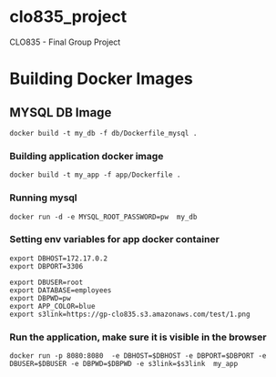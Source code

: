 # clo835_project
CLO835 - Final Group Project


# Building Docker Images 

## MYSQL DB Image

```docker build -t my_db -f db/Dockerfile_mysql . ```



### Building application docker image 
```docker build -t my_app -f app/Dockerfile . ```

### Running mysql
```docker run -d -e MYSQL_ROOT_PASSWORD=pw  my_db```


### Setting env variables for app docker container
```
export DBHOST=172.17.0.2
export DBPORT=3306
```
```
export DBUSER=root
export DATABASE=employees
export DBPWD=pw
export APP_COLOR=blue
export s3link=https://gp-clo835.s3.amazonaws.com/test/1.png
```
### Run the application, make sure it is visible in the browser

```docker run -p 8080:8080  -e DBHOST=$DBHOST -e DBPORT=$DBPORT -e  DBUSER=$DBUSER -e DBPWD=$DBPWD -e s3link=$s3link  my_app```